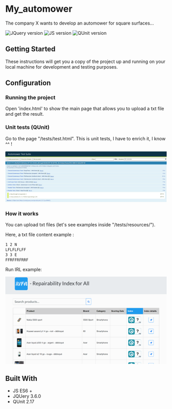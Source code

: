 # My_automower
 The company X wants to develop an automower for square surfaces...

![JQuery version](https://img.shields.io/badge/jQuery-3.6-green)
![JS version](https://img.shields.io/badge/JS-ES%206%2B-red)
![QUnit version](https://img.shields.io/badge/QUnit-2.17-blue)

## Getting Started
These instructions will get you a copy of the project up and running on your local machine for development and testing purposes.

## Configuration


### Running the project
Open 'index.html' to show the main page that allows you to upload a txt file and get the result.


### Unit tests (QUnit)
Go to the page "/tests/test.html".
This is unit tests, I have to enrich it, I know ^^ !

![alt text](https://github.com/papeclem/my_automower/blob/main/assets/img/QUnit_Tests_ok.jpg "This is unit tests, I have to improve it, I know!")

### How it works
You can upload txt files (let's see examples inside "/tests/resources/").

Here, a txt file content example :

```
1 2 N
LFLFLFLFF
3 3 E
FFRFFRFRRF
```

Run IRL example:

![alt text](https://github.com/papeclem/Rifa-public/blob/c19a6a1607b85b22a793d0cdd04a1b9cd09d4c5e/src/rifa/static/assets/pres-rifa.gif "This is My Automower project!")

## Built With
* JS ES6 +
* JQUery 3.6.0
* QUnit 2.17


